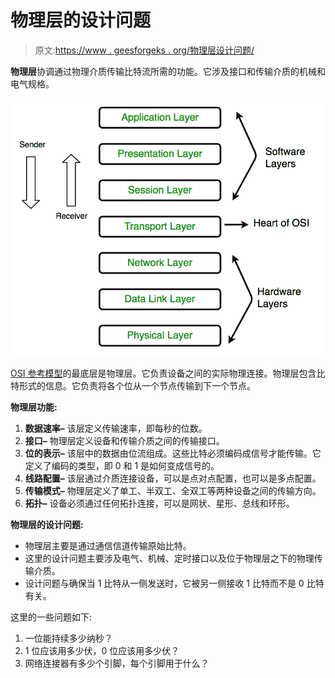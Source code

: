 # 物理层的设计问题

> 原文:[https://www . geesforgeks . org/物理层设计问题/](https://www.geeksforgeeks.org/design-issues-in-physical-layer/)

**物理层**协调通过物理介质传输比特流所需的功能。它涉及接口和传输介质的机械和电气规格。

![](img/953bc842e665c352c3efd9f4a99a2e4b.png)

[OSI 参考模型](https://www.geeksforgeeks.org/layers-of-osi-model/)的最底层是物理层。它负责设备之间的实际物理连接。物理层包含比特形式的信息。它负责将各个位从一个节点传输到下一个节点。

**物理层功能:**

1.  **数据速率–**
    该层定义传输速率，即每秒的位数。
2.  **接口–**
    物理层定义设备和传输介质之间的传输接口。
3.  **位的表示–**
    该层中的数据由位流组成。这些比特必须编码成信号才能传输。它定义了编码的类型，即 0 和 1 是如何变成信号的。
4.  **线路配置–**
    该层通过介质连接设备，可以是点对点配置，也可以是多点配置。
5.  **传输模式–**
    物理层定义了单工、半双工、全双工等两种设备之间的传输方向。
6.  **拓扑–**
    设备必须通过任何拓扑连接，可以是网状、星形、总线和环形。

**物理层的设计问题:**

*   物理层主要是通过通信信道传输原始比特。
*   这里的设计问题主要涉及电气、机械、定时接口以及位于物理层之下的物理传输介质。
*   设计问题与确保当 1 比特从一侧发送时，它被另一侧接收 1 比特而不是 0 比特有关。

这里的一些问题如下:

1.  一位能持续多少纳秒？
2.  1 位应该用多少伏，0 位应该用多少伏？
3.  网络连接器有多少个引脚，每个引脚用于什么？